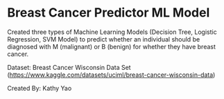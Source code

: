 # Breast Cancer Predictor ML Model
Created three types of Machine Learning Models (Decision Tree, Logistic Regression, SVM Model) to predict whether an individual should be diagnosed with M (malignant) or B (benign) for whether they have breast cancer.

Dataset: Breast Cancer Wisconsin Data Set (https://www.kaggle.com/datasets/uciml/breast-cancer-wisconsin-data)

Created By: Kathy Yao